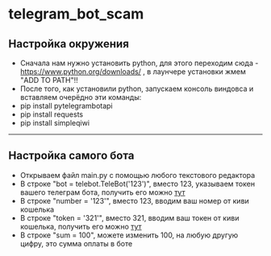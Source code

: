 # telegram_bot_scam
## Настройка окружения
- Сначала нам нужно установить python, для этого переходим сюда - https://www.python.org/downloads/ , в лаунчере установки жмем "ADD TO PATH"!!
- После того, как установили python, запускаем консоль виндовса и вставляем очерёдно эти команды:
- pip install pytelegrambotapi
- pip install requests
- pip install simpleqiwi
***
## Настройка самого бота
- Открываем файл main.py с помощью любого текстового редактора
- В строке "bot = telebot.TeleBot('123')", вместо 123, указываем токен вашего телеграм бота, получить его можно [тут](https://t.me/BotFather)
- В строке "number = '123'", вместо 123, вводим ваш номер от киви кошелька
- В строке "token = '321'", вместо 321, вводим ваш токен от киви кошелька, получить его можно [тут](qiwi.com/api)
- В строке "sum = 100", можете изменить 100, на любую другую цифру, это сумма оплаты в боте
